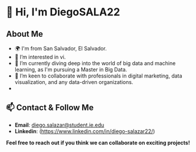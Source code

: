 # 👋 Hi, I'm DiegoSALA22

## About Me
- 🌍 I'm from San Salvador, El Salvador.
- 👀 I’m interested in vi.
- 🌱 I’m currently diving deep into the world of big data and machine learning, as I'm pursuing a Master in Big Data.
- 💞️ I’m keen to collaborate with professionals in digital marketing, data visualization, and any data-driven organizations.
- 

## 📫 Contact & Follow Me
- **Email**: [diego.salazar@student.ie.edu](mailto:diego.salazar@student.ie.edu)
- **Linkedin**: (https://www.linkedin.com/in/diego-salazar22/)

**Feel free to reach out if you think we can collaborate on exciting projects!**
